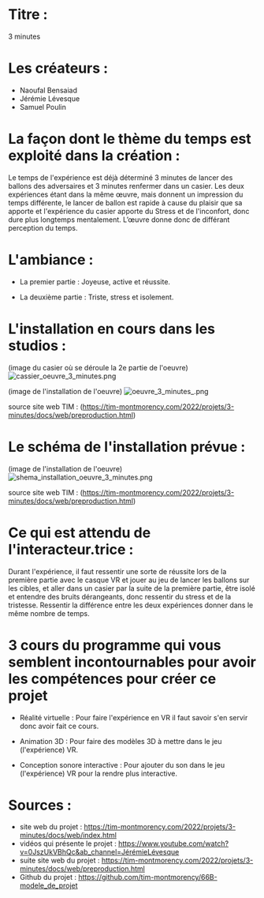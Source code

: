 # Titre :

3 minutes

# Les créateurs :

- Naoufal Bensaiad
- Jérémie Lévesque
- Samuel Poulin

# La façon dont le thème du temps est exploité dans la création :

Le temps de l'expérience est déjà déterminé 3 minutes de lancer des ballons des adversaires et 3 minutes renfermer dans un casier. Les deux expériences étant dans
la même œuvre, mais donnent un impression du temps différente, le lancer de ballon est rapide à cause du plaisir que sa apporte et l'expérience du casier apporte du
Stress et de l'inconfort, donc dure plus longtemps mentalement. L’œuvre donne donc de différant perception du temps.

# L'ambiance :

- La premier partie : Joyeuse, active et réussite.

- La deuxième partie : Triste, stress et isolement.

# L'installation en cours dans les studios :

(image du casier où se déroule la 2e partie de l'oeuvre)
![cassier_oeuvre_3_minutes.png](medias/cassier_oeuvre_3_minutes.png)

(image de l'installation de l'oeuvre)
![oeuvre_3_minutes_.png](medias/oeuvre_3_minutes_.png)

source site web TIM : (https://tim-montmorency.com/2022/projets/3-minutes/docs/web/preproduction.html)

# Le schéma de l'installation prévue :

(image de l'installation de l'oeuvre)
![shema_installation_oeuvre_3_minutes.png](medias/shema_installation_oeuvre_3_minutes.png)

source site web TIM : (https://tim-montmorency.com/2022/projets/3-minutes/docs/web/preproduction.html)

# Ce qui est attendu de l'interacteur.trice :

Durant l'expérience, il faut ressentir une sorte de réussite lors de la première partie avec le casque VR et jouer au jeu de lancer les ballons sur les cibles, et aller dans un casier par la suite de la première partie, être isolé et entendre des bruits dérangeants, donc ressentir du stress et de la tristesse. Ressentir la différence entre les deux expériences donner dans le même nombre de temps.


# 3 cours du programme qui vous semblent incontournables pour avoir les compétences pour créer ce projet

- Réalité virtuelle :
Pour faire l'expérience en VR il faut savoir s'en servir donc avoir fait ce cours.

- Animation 3D :
Pour faire des modèles 3D à mettre dans le jeu (l'expérience) VR.

- Conception sonore interactive :
Pour ajouter du son dans le jeu (l'expérience) VR pour la rendre plus interactive.

# Sources :

- site web du projet : https://tim-montmorency.com/2022/projets/3-minutes/docs/web/index.html
- vidéos qui présente le projet : https://www.youtube.com/watch?v=0JszUkVBhQc&ab_channel=JérémieLévesque
- suite site web du projet : https://tim-montmorency.com/2022/projets/3-minutes/docs/web/preproduction.html
- Github du projet : https://github.com/tim-montmorency/66B-modele_de_projet
